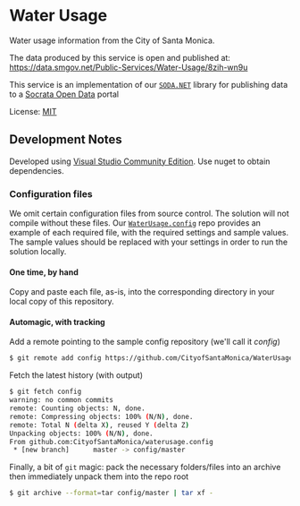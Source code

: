 # Water Usage

Water usage information from the City of Santa Monica.

The data produced by this service is open and published at:  
https://data.smgov.net/Public-Services/Water-Usage/8zih-wn9u

This service is an implementation of our [`SODA.NET`](https://github.com/CityofSantaMonica/SODA.NET) library for publishing
data to a [Socrata Open Data](https://dev.socrata.com) portal

License: [MIT](LICENSE.txt)

## Development Notes

Developed using [Visual Studio Community Edition](https://www.visualstudio.com/en-us/products/visual-studio-community-vs.aspx).
Use nuget to obtain dependencies.

### Configuration files

We omit certain configuration files from source control. The solution will not
compile without these files. Our [`WaterUsage.config`](https://github.com/CityofSantaMonica/WaterUsage.config) repo
provides an example of each required file, with the required settings and sample
values. The sample values should be replaced with your settings in order to run
the solution locally.

#### One time, by hand

Copy and paste each file, as-is, into the corresponding directory in your local
copy of this repository.

#### Automagic, with tracking

Add a remote pointing to the sample config repository (we'll call it *config*)

```bash
$ git remote add config https://github.com/CityofSantaMonica/WaterUsage.config
```

Fetch the latest history (with output)

```bash
$ git fetch config
warning: no common commits
remote: Counting objects: N, done.
remote: Compressing objects: 100% (N/N), done.
remote: Total N (delta X), reused Y (delta Z)
Unpacking objects: 100% (N/N), done.
From github.com:CityofSantaMonica/waterusage.config
 * [new branch]      master -> config/master
```

Finally, a bit of `git` magic: pack the necessary folders/files into an archive
then immediately unpack them into the repo root

```bash
$ git archive --format=tar config/master | tar xf -
```
